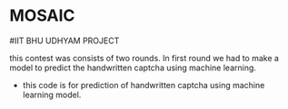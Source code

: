 # MOSAIC
#IIT BHU UDHYAM PROJECT


this contest was consists of two rounds.
In first round we had to make a model to predict the handwritten captcha using machine learning.
- this code is for prediction of handwritten captcha using machine learning model.



